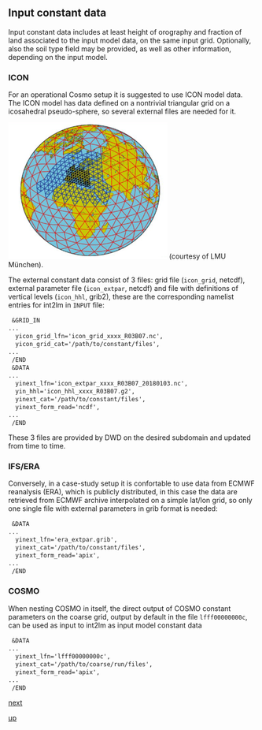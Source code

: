 ## Input constant data

Input constant data includes at least height of orography and fraction
of land associated to the input model data, on the same input
grid. Optionally, also the soil type field may be provided, as well as
other information, depending on the input model.

### ICON

For an operational Cosmo setup it is suggested to use ICON model
data. The ICON model has data defined on a nontrivial triangular grid
on a icosahedral pseudo-sphere, so several external files are needed
for it.

![ICON grid](icon_1_.png) (courtesy of LMU München).

The external constant data consist of 3 files: grid file (`icon_grid`,
netcdf), external parameter file (`icon_extpar`, netcdf) and file with
definitions of vertical levels (`icon_hhl`, grib2), these are the
corresponding namelist entries for int2lm in `INPUT` file:

```
 &GRID_IN
...
  yicon_grid_lfn='icon_grid_xxxx_R03B07.nc',
  yicon_grid_cat='/path/to/constant/files',
...
 /END
 &DATA
...
  yinext_lfn='icon_extpar_xxxx_R03B07_20180103.nc',
  yin_hhl='icon_hhl_xxxx_R03B07.g2',
  yinext_cat='/path/to/constant/files',
  yinext_form_read='ncdf',
...
 /END

```

These 3 files are provided by DWD on the desired subdomain and updated
from time to time.

### IFS/ERA

Conversely, in a case-study setup it is confortable to use data from
ECMWF reanalysis (ERA), which is publicly distributed, in this case
the data are retrieved from ECMWF archive interpolated on a simple
lat/lon grid, so only one single file with external parameters in grib
format is needed:

```
 &DATA
...
  yinext_lfn='era_extpar.grib',
  yinext_cat='/path/to/constant/files',
  yinext_form_read='apix',
...
 /END
```

### COSMO

When nesting COSMO in itself, the direct output of COSMO constant
parameters on the coarse grid, output by default in the file
`lfff00000000c`, can be used as input to int2lm as input model
constant data

```
 &DATA
...
  yinext_lfn='lfff00000000c',
  yinext_cat='/path/to/coarse/run/files',
  yinext_form_read='apix',
...
 /END
```

[next](input_ic_bc.md)

[up](README.md)